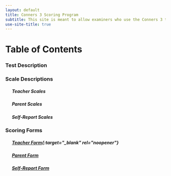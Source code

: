 ```yaml
---
layout: default
title: Conners 3 Scoring Program
subtitle: This site is meant to allow examiners who use the Conners 3 to score responses quickly in place of hand scoring.
use-site-title: true
---
```


# Table of Contents

### Test Description

### Scale Descriptions

##### &ensp; &ensp; Teacher Scales
##### &ensp; &ensp; Parent Scales
##### &ensp; &ensp; Self-Report Scales

### Scoring Forms

##### &ensp; &ensp; [Teacher Form](https://nicholas4904.shinyapps.io/Conners3_Teacher_Input/){:target="_blank" rel="noopener"}
##### &ensp; &ensp; [Parent Form](https://nicholas4904.shinyapps.io/Parent_Input/)
##### &ensp; &ensp; [Self-Report Form](https://nicholas4904.shinyapps.io/SelfReport_Input/)


